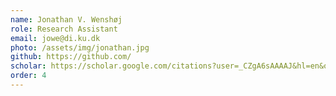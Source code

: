 ```yaml
---
name: Jonathan V. Wenshøj
role: Research Assistant
email: jowe@di.ku.dk
photo: /assets/img/jonathan.jpg
github: https://github.com/
scholar: https://scholar.google.com/citations?user=_CZgA6sAAAAJ&hl=en&oi=ao
order: 4
---
```


